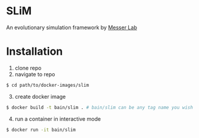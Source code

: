 # SLiM 

An evolutionary simulation framework by [Messer Lab](https://messerlab.org/)

# Installation
1. clone repo
2. navigate to repo
```sh
$ cd path/to/docker-images/slim
```
3. create docker image
```sh
$ docker build -t bain/slim . # bain/slim can be any tag name you wish
```
4. run a container in interactive mode
```sh
$ docker run -it bain/slim
```

